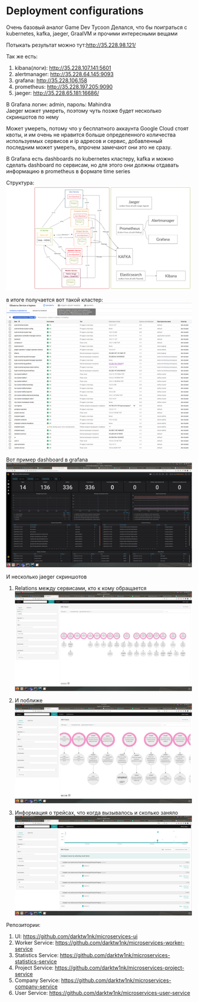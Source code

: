 # Deployment configurations

Очень базовый аналог Game Dev Tycoon
Делался, что бы поиграться с kubernetes, kafka, jaeger, GraalVM и прочими интересными вещами

Потыкать результат можно тут:http://35.228.98.121/

Так же есть:
1. kibana(логи): http://35.228.107.141:5601
2. alertmanager: http://35.228.64.145:9093
3. grafana: http://35.228.106.158
4. prometheus: http://35.228.197.205:9090
5. jaeger: http://35.228.65.181:16686/

В Grafana логин: admin, пароль: Mahindra  
Jaeger может умереть, поэтому чуть позже будет несколько скриншотов по нему  
  
Может умереть, потому что у бесплатного аккаунта Google Cloud стоят квоты, и им очень не нравится больше определенного количества используемых сервисов и ip адресов и сервис, добавленный последним может умереть, впрочем замечают они это не сразу.

В Grafana есть dashboards по kubernetes кластеру, kafka и можно сделать dashboard по сервисам, но для этого они должны отдавать информацию в prometheus в формате time series

Структура:
![Structure](/images/structure.png)

в итоге получается вот такой кластер:
![Cluster](/images/cluster.png)

Вот пример dashboard в grafana
![Cluster](/images/kafkaDashboard.png)

И несколько jaeger скриншотов
1) Relations между сервисами, кто к кому обращается
![Jaeger1](/images/jaeger1.png)

2) И поближе
![Jaeger2](/images/jaeger2.png)

3) Информация о трейсах, что когда вызывалось и сколько заняло
![Jaeger3](/images/jaeger3.png)

Репозитории:
 1. UI: https://github.com/darktw1nk/microservices-ui
 2. Worker Service: https://github.com/darktw1nk/microservices-worker-service
 3. Statistics Service: https://github.com/darktw1nk/microservices-statistics-service
 4. Project Service: https://github.com/darktw1nk/microservices-project-service
 5. Company Service: https://github.com/darktw1nk/microservices-company-service
 6. User Service: https://github.com/darktw1nk/microservices-user-service
